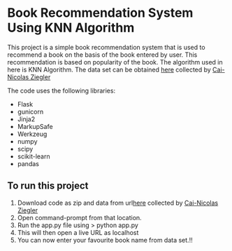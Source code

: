 # Book Recommendation System Using KNN Algorithm
This project is a simple book recommendation system that is used to recommend a book on the basis of the book entered by user. This recommendation is based on popularity of the book. 
The algorithm used in here is KNN Algorithm.
The data set can be obtained [here](https://www.kaggle.com/mohitnirgulkar/book-recommendation-data) collected by [Cai-Nicolas Ziegler](http://www2.informatik.uni-freiburg.de/~cziegler/BX/)


The code uses the following libraries:
- Flask
- gunicorn
- Jinja2
- MarkupSafe
- Werkzeug
- numpy
- scipy
- scikit-learn
- pandas

## To run this project
1. Download code as zip and data from url[here](https://www.kaggle.com/mohitnirgulkar/book-recommendation-data) collected by [Cai-Nicolas Ziegler](http://www2.informatik.uni-freiburg.de/~cziegler/BX/)
2. Open command-prompt from that location.
3. Run the app.py file using > python app.py 
4. This will then open a live URL as localhost
5. You can now enter your favourite book name from data set.!!



